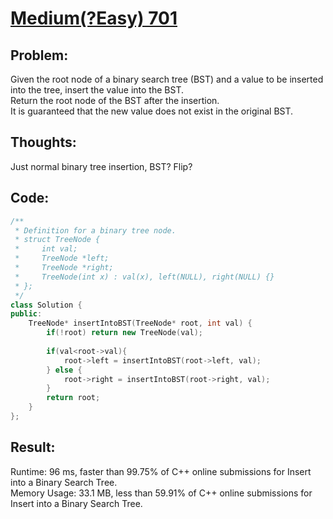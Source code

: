 # [Medium(?Easy) 701](https://leetcode.com/problems/insert-into-a-binary-search-tree/submissions/)

## Problem:
Given the root node of a binary search tree (BST) and a value to be inserted into the tree, insert the value into the BST.  
Return the root node of the BST after the insertion.  
It is guaranteed that the new value does not exist in the original BST.  

## Thoughts:
Just normal binary tree insertion, BST? Flip?

## Code:
```c++
/**
 * Definition for a binary tree node.
 * struct TreeNode {
 *     int val;
 *     TreeNode *left;
 *     TreeNode *right;
 *     TreeNode(int x) : val(x), left(NULL), right(NULL) {}
 * };
 */
class Solution {
public:
    TreeNode* insertIntoBST(TreeNode* root, int val) {
        if(!root) return new TreeNode(val);
        
        if(val<root->val){
            root->left = insertIntoBST(root->left, val);
        } else {
            root->right = insertIntoBST(root->right, val);            
        }
        return root;
    }
};
```
## Result:
Runtime: 96 ms, faster than 99.75% of C++ online submissions for Insert into a Binary Search Tree.  
Memory Usage: 33.1 MB, less than 59.91% of C++ online submissions for Insert into a Binary Search Tree.  
